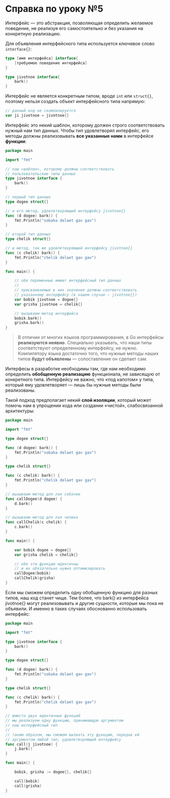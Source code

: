 # Справка по уроку №5
Интерфейс — это абстракция, позволяющая определить желаемое поведение, не реализуя его самостоятельно и без указания на конкретную реализацию.

Для объявления интерфейсного типа используется ключевое слово `interface{}`:

```Go
type [имя интерфейса] interface{
    [требуемое поведение интерфейса]
}

type jivotnoe interface{
    bark()
}
```

Интерфейс не является конкретным типом, вроде `int` или `struct{}`, поэтому нельзя создать объект интерфейсного типа напрямую:

```Go
// данный код не скомпилируется
var ji jivotnoe = jivotnoe{}
```

Интерфейс это некий шаблон, которому должен строго соответствовать нужный нам тип данных. Чтобы тип удовлетворял интерфейс, его методы должны реализовывать **все указанные нами** в интерфейсе **функции**:

```Go
package main

import "fmt"

// наш «шаблон», которому должны соответствовать
// пользовательские типы данных
type jivotnoe interface {
	bark()
}

// первый тип данных
type dogee struct{}

// и его метод, удовлетворяющий интерфейсу jivotnoe{}
func (d dogee) bark() {
	fmt.Println("sobaka delaet gav gav")
}

// второй тип данных
type chelik struct{}

// и метод, так же удовлетворяющий интерфейсу jivotnoe{}
func (c chelik) bark() {
	fmt.Println("chelik delaet gav gav")
}

func main() {

	// обе переменные имеют интерфейсный тип данных
	//
	// присваиваемые в них значения должны соответствовать
	// указанному интерфейсу (в нашем случае — jivotnoe{})
	var bobik jivotnoe = dogee{}
	var grisha jivotnoe = chelik{}

	// вызываем метод интерфейса
	bobik.bark()
	grisha.bark()
}
```

>В отличии от многих языков программирования, в Go интерфейсы **реализуются неявно**. Специально указывать, что наши типы соответствуют определенному интерфейсу, не нужно. Компилятору языка достаточно того, что нужные методы наших типов **будут объявлены** — сопоставление он сделает сам.

Интерфесы в разработке необходимы там, где нам необходимо определить **обобщенную реализацию** функционала, не зависящую от конкретного типа. Интерфейсу не важно, что «под капотом» у типа, который ему удовлетворяет — лишь бы нужные методы были реализованы. 

Такой подход предполагает некий **слой изоляции**, который может помочь нам в упрощении кода или создании «чистой», слабосвязанной архитектуры:

```Go
package main

import "fmt"

type dogee struct{}

func (d dogee) bark() {
	fmt.Println("sobaka delaet gav gav")
}

type chelik struct{}

func (c chelik) bark() {
	fmt.Println("chelik delaet gav gav")
}

// вызываем метод для лая собачки
func callDogee(d dogee) {
	d.bark()
}

// вызываем метод для лая челика
func callChelik(c chelik) {
	c.bark()
}

func main() {

	var bobik dogee = dogee{}
	var grisha chelik = chelik{}

    // обе эти функции идентичны
    // и их обязательно нужно оптимизировать
	callDogee(bobik)
	callChelik(grisha)
}
```

Если мы сможем определить одну обобщенную функцию для разных типов, наш код станет чище. Тем более, что bark() из интерфейса jivotnoe{} могут реализовывать и другие сущности, которые мы пока не объявили. И именно в таких случаях обоснованно использовать интерфейс:

```Go
package main

import "fmt"

type jivotnoe interface {
	bark()
}

type dogee struct{}

func (d dogee) bark() {
	fmt.Println("sobaka delaet gav gav")
}

type chelik struct{}

func (c chelik) bark() {
	fmt.Println("chelik delaet gav gav")
}

// вместо двух идентичных функций
// мы реализуем одну функцию, принимающую аргументом
// наш интерфейсный тип
//
// таким образом, мы сможем вызвать эту функцию, передав ей
// аргументом любой тип, удовлетворяющий интерфейсу
func call(j jivotnoe) {
	j.bark()
}

func main() {

	bobik, grisha := dogee{}, chelik{}

	call(bobik)
	call(grisha)
}
```